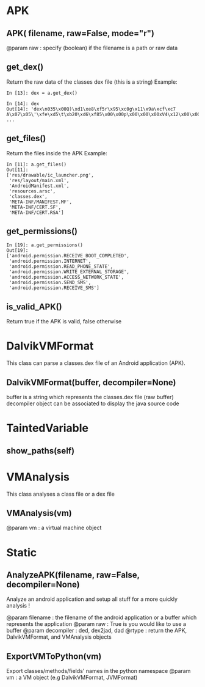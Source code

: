 


# APK #

## APK( filename, raw=False, mode="r") ##
@param raw : specify (boolean) if the filename is a path or raw data


## get\_dex() ##
Return the raw data of the classes dex file (this is a string)
Example:
```
In [13]: dex = a.get_dex()

In [14]: dex
Out[14]: 'dex\n035\x00Q)\xd1\xe8\xf5r\x95\xc0g\x11\x9a\xcf\xc7 A\x07\x05\'\xfe\xd5\t\xb20\xd6\xf85\x00\x00p\x00\x00\x00xV4\x12\x00\x00\x00\x00\x00\x00\x00\x00d5\x00\x00\xf6\x00\x00\x00p\x00\x00\x00N
...
```

## get\_files() ##
Return the files inside the APK
Example:
```
In [11]: a.get_files()
Out[11]: 
['res/drawable/ic_launcher.png',
 'res/layout/main.xml',
 'AndroidManifest.xml',
 'resources.arsc',
 'classes.dex',
 'META-INF/MANIFEST.MF',
 'META-INF/CERT.SF',
 'META-INF/CERT.RSA']
```

## get\_permissions() ##
```
In [19]: a.get_permissions()
Out[19]: 
['android.permission.RECEIVE_BOOT_COMPLETED',
 'android.permission.INTERNET',
 'android.permission.READ_PHONE_STATE',
 'android.permission.WRITE_EXTERNAL_STORAGE',
 'android.permission.ACCESS_NETWORK_STATE',
 'android.permission.SEND_SMS',
 'android.permission.RECEIVE_SMS']
```

## is\_valid\_APK() ##
Return true if the APK is valid, false otherwise


# DalvikVMFormat #

This class can parse a classes.dex file of an Android application (APK).

## DalvikVMFormat(buffer, decompiler=None) ##
buffer is a string which represents the classes.dex file (raw buffer)
decompiler object can be associated to display the java source code

# TaintedVariable #

## show\_paths(self) ##

# VMAnalysis #

This class analyses a class file or a dex file

## VMAnalysis(vm) ##

@param vm : a virtual machine object

# Static #

## AnalyzeAPK(filename, raw=False, decompiler=None) ##

Analyze an android application and setup all stuff for a more quickly analysis !

@param filename : the filename of the android application or a buffer which represents the application
@param raw : True is you would like to use a buffer
@param decompiler : ded, dex2jad, dad
@rtype : return the APK, DalvikVMFormat, and VMAnalysis objects

## ExportVMToPython(vm) ##

Export classes/methods/fields' names in the python namespace
@param vm : a VM object (e.g DalvikVMFormat, JVMFormat)